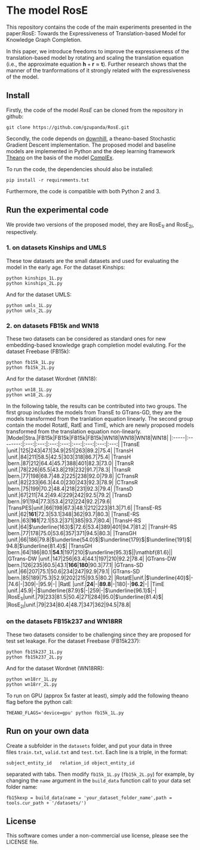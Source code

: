 # The model RosE

This repository contains the code of the main experiments presented in the paper:RosE: Towards the Expressiveness of Translation-based Model for Knowledge Graph Completion. 

In this paper, we introduce freedoms to improve the expressiveness of the translation-based model by rotating and scaling the translation equation (i.e., the approximate equation $\mathbf{h} + \mathbf{r}\approx \mathbf{t}$). Further research shows that the manner of the tranformations of it strongly related with the expressiveness of the model.

## Install 

Firstly, the code of the model $\textit{RosE}$ can be cloned from the repository in github:
```
git clone https://github.com/gzupanda/RosE.git
```

Secondly, the code depends on [downhill](https://github.com/lmjohns3/downhill), a theano-based Stochastic Gradient Descent implementation. The proposed model and baseline models are implemented in Python and the deep learning framework [Theano](http://www.uml.org.cn/ai/202104132.asp) on the basis of the model [ComplEx](https://github.com/ttrouill/complex). 

To run the code, the dependencies should also be installed:
```
pip install -r requirements.txt
```
Furthermore, the code is compatible with both Python 2 and 3.
## Run the experimental code

We provide two versions of the proposed model, they are RosE$_{1l}$ and  RosE$_{2l}$, respectively.
### 1. on datasets Kinships and UMLS
These tow datasets are the small datasets and used for evaluating the model in the early age. For the dataset Kinships:
```
python kinships_1L.py
python kinships_2L.py
```
And for the dataset UMLS:
```
python umls_1L.py
python umls_2L.py
```
### 2. on datasets FB15k and WN18
These two datasets can be considered as standard ones for new embedding-based knowledge graph completion model evaluting. For the dataset Freebase (FB15k):
```
python fb15k_1L.py
python fb15k_2L.py
```
And for the dataset Wordnet (WN18):
```
python wn18_1L.py
python wn18_2L.py
```
In the following table, the results can be contributed into two groups. The first group includes the models from TransE to GTrans-GD, they are the models transformed from the tranlation equation linearly. The second group contain the model RotatE, RatE and TimE, which are newly proposed models transformed from the translation equation non-linearly.
|Model|Stra.|FB15k|FB15k|FB15k|FB15k|WN18|WN18|WN18|WN18|
|:-----|:--------:|:---:|:---:|:---:|:---:|:---:|:---:|:---:|:---:|
|TransE |unif.|125|243|47.1|34.9|251|263|89.2|75.4|
|TransH |unif.|84|211|58.5|42.5|303|318|86.7|75.4|
|TransH |bern.|87|212|64.4|45.7|388|401|82.3|73.0|
|TransR |unif.|78|226|65.5|43.8|219|232|91.7|78.3|
|TransR |bern.|77|198|68.7|48.2|225|238|92.0|79.8|
|CTransR |unif.|82|233|66.3|44.0|230|243|92.3|78.9|
|CTransR  |bern.|75|199|70.2|48.4|218|231|92.3|79.4|
|TransD |unif.|67|211|74.2|49.4|229|242|92.5|79.2|
|TransD |bern.|91|194|77.3|53.4|212|224|92.2|79.6|
|TransPES|unif.|66|198|67.3|48.1|212|223|81.3|71.6|
|TransE-RS |unif.|62|$\mathbf{161}$|72.3|53.1|348|362|93.7|80.3|
|TransE-RS |bern.|63|$\mathbf{161}$|72.1|53.2|371|385|93.7|80.4|
|TransH-RS |unif.|64|$\underline{163}$|72.6|53.4|389|401|94.7|81.2|
|TransH-RS |bern.|77|178|75.0|53.6|357|371|94.5|80.3|
|TransGH |unif.|66|186|79.8|$\underline{54.0}$|$\underline{179}$|$\underline{191}$|94.8|$\underline{81.4}$|
|TransGH |bern.|64|186|80.1|$\mathbf{54.1}$|197|210|$\underline{95.3}$||\mathbf{81.6}||
|GTrans-DW |unif.|147|256|63.4|44.1|197|210|92.2|78.4|
|GTrans-DW |bern.|126|235|60.5|43.1|$\mathbf{166}$|$\mathbf{180}$|90.3|77.1|
|GTrans-SD |unif.|66|207|75.1|50.6|234|247|92.9|79.1|
|GTrans-SD |bern.|85|189|75.3|52.9|202|215|93.5|80.2|
|RotatE|unif.|$\underline{40}$|-|74.6|-|309|-|95.9|-|
|RatE |unif.|$\mathbf{24}$|-|$\mathbf{89.8}$|-|180|-|$\mathbf{96.2}$|-|
|TimE |unif.|45.9|-|$\underline{87.9}$|-|259|-|$\underline{96.1}$|-|
|RosE$_{1l}$|unif.|79|233|81.5|50.4|271|284|95.0|$\underline{81.4}$|
|RosE$_{2l}$|unif.|79|234|80.4|48.7|347|362|94.5|78.8|
### on the datasets FB15k237 and WN18RR
These two datasets consider to be challenging since they are proposed for test set leakage. For the dataset Freebase (FB15k237):
```
python fb15k237_1L.py
python fb15k237_2L.py
```
And for the dataset Wordnet (WN18RR):
```
python wn18rr_1L.py
python wn18rr_2L.py
```
To run on GPU (approx 5x faster at least), simply add the following theano flag before the python call:
```
THEANO_FLAGS='device=gpu' python fb15k_1L.py
```
## Run on your own data

Create a subfolder in the `datasets` folder, and put your data in three files `train.txt`, `valid.txt` and `test.txt`. Each line is a triple, in the format: 
```
subject_entity_id	relation_id	object_entity_id
```
separated with tabs. Then modify `fb15k_1L.py` (`fb15k_2L.py`) for example, by changing the `name` argument in the `build_data` function call to your data set folder name:
```
fb15kexp = build_data(name = 'your_dataset_folder_name',path = tools.cur_path + '/datasets/')
```
## License

This software comes under a non-commercial use license, please see the LICENSE file.
